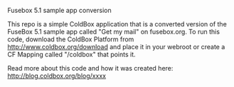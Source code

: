 Fusebox 5.1 sample app conversion

This repo is a simple ColdBox application that is a converted version of the FuseBox 5.1 sample app called "Get my mail" on fusebox.org.
To run this code, download the ColdBox Platform from http://www.coldbox.org/download and place it in your webroot or create a CF Mapping called "/coldbox" that points it.

Read more about this code and how it was created here:
http://blog.coldbox.org/blog/xxxx